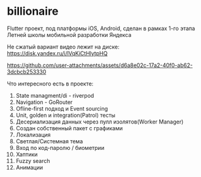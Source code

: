 # billionaire

Flutter проект, под платформы iOS, Android, сделан в рамках 1-го этапа Летней школы мобильной разработки Яндекса

Не сжатый вариант видео лежит на диске: https://disk.yandex.ru/i/lVqKiCtHlytpHQ

https://github.com/user-attachments/assets/d6a8e02c-17a2-40f0-ab62-3dcbcb253330

Что интересного есть в проекте:

1. State managment/di - riverpod
2. Navigation - GoRouter
3. Ofline-first подход и Event sourcing
4. Unit, golden и integration(Patrol) тесты
5. Десериализация данных через пулл изолятов(Worker Manager)
6. Создан собственный пакет с графиками
8. Локализация
9. Светлая/Системная тема
10. Вход по код-паролю / биометрии
11. Хаптики
12. Fuzzy search
13. Анимации

